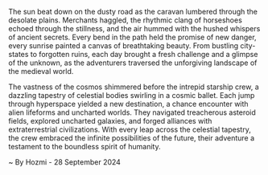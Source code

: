 
The sun beat down on the dusty road as the caravan lumbered through the desolate plains. Merchants haggled, the rhythmic clang of horseshoes echoed through the stillness, and the air hummed with the hushed whispers of ancient secrets.  Every bend in the path held the promise of new danger, every sunrise painted a canvas of breathtaking beauty. From bustling city-states to forgotten ruins, each day brought a fresh challenge and a glimpse of the unknown, as the adventurers traversed the unforgiving landscape of the medieval world. 

The vastness of the cosmos shimmered before the intrepid starship crew, a dazzling tapestry of celestial bodies swirling in a cosmic ballet.  Each jump through hyperspace yielded a new destination, a chance encounter with alien lifeforms and uncharted worlds.  They navigated treacherous asteroid fields, explored uncharted galaxies, and forged alliances with extraterrestrial civilizations. With every leap across the celestial tapestry, the crew embraced the infinite possibilities of the future, their adventure a testament to the boundless spirit of humanity. 

~ By Hozmi - 28 September 2024
